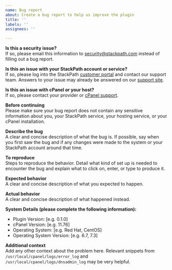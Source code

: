 ```yaml
---
name: Bug report
about: Create a bug report to help us improve the plugin
title: ''
labels: ''
assignees: ''

---
```


**Is this a security issue?**  
If so, please email this information to [security@stackpath.com](mailto:security@stgackpath.com) 
instead of filling out a bug report. 

**Is this an issue with your StackPath account or service?**  
If so, please log into the StackPath [customer portal](https://control.stackpath.com/) 
and contact our support team. Answers to your issue may already be answered on 
our [support site](https://support.stackpath.com/). 

**Is this an issue with cPanel or your host?**  
If so, please contact your provider or [cPanel support](https://cpanel.net/support/).

**Before continuing**  
Please make sure your bug report does not contain any sensitive information 
about you, your StackPath service, your hosting service, or your cPanel 
installation.

**Describe the bug**  
A clear and concise description of what the bug is. If possible, say when you 
first saw the bug and if any changes were made to the system or your StackPath 
account around that time.

**To reproduce**  
Steps to reproduce the behavior. Detail what kind of set up is needed to 
encounter the bug and explain what to click on, enter, or type to produce it. 

**Expected behavior**  
A clear and concise description of what you expected to happen.

**Actual behavior**  
A clear and concise description of what happened instead.

**System Details (please complete the following information):**
 * Plugin Version: [e.g. 0.1.0]
 * cPanel Version: [e.g. 11.76]
 * Operating System: [e.g. Red Hat, CentOS]
 * Operating System Version: [e.g. 6.7, 7.3]

**Additional context**  
Add any other context about the problem here. Relevant snippets from 
`/usr/local/cpanel/logs/error_log` and `/usr/local/cpanel/logs/dnsadmin_log` may 
be very helpful.
